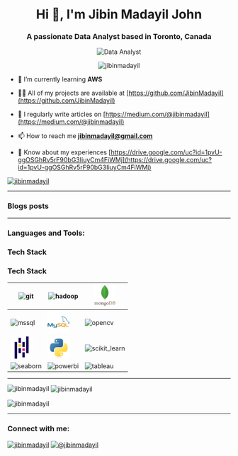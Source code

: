 
<h1 align="center">Hi 👋, I'm Jibin Madayil John</h1>
<h3 align="center">A passionate Data Analyst based in Toronto, Canada</h3>

<div align="center">
  <img alt="Data Analyst" src="https://user-images.githubusercontent.com/66437638/151714978-6737d779-3d35-4926-9d9f-1f4f16946e7a.gif">
</div>


<p align="center"> <img src="https://komarev.com/ghpvc/?username=jibinmadayil&label=Profile%20views&color=0e75b6&style=flat" alt="jibinmadayil" /> </p>

- 🌱 I’m currently learning **AWS**

- 👨‍💻 All of my projects are available at [https://github.com/JibinMadayil](https://github.com/JibinMadayil)

- 📝 I regularly write articles on [https://medium.com/@jibinmadayil](https://medium.com/@jibinmadayil)

- 📫 How to reach me **jibinmadayil@gmail.com**

- 📄 Know about my experiences [https://drive.google.com/uc?id=1pvU-ggOSGhRv5rF90bG3IiuyCm4FiWMj](https://drive.google.com/uc?id=1pvU-ggOSGhRv5rF90bG3IiuyCm4FiWMj)

<p align="left"> <a href="https://github.com/ryo-ma/github-profile-trophy"><img src="https://github-profile-trophy.vercel.app/?username=jibinmadayil" alt="jibinmadayil" /></a> </p>


---
### Blogs posts
<!-- BLOG-POST-LIST:START -->
<!-- BLOG-POST-LIST:END -->


---

<h3 align="left">Languages and Tools:</h3>
 <!-- GitHub README.md -->

### Tech Stack

<!-- GitHub README.md -->

### Tech Stack

| <img src="https://www.vectorlogo.zone/logos/git-scm/git-scm-icon.svg" alt="git" width="50" height="50"> | <img src="https://www.vectorlogo.zone/logos/apache_hadoop/apache_hadoop-icon.svg" alt="hadoop" width="50" height="50"> | <img src="https://raw.githubusercontent.com/devicons/devicon/master/icons/mongodb/mongodb-original-wordmark.svg" alt="mongodb" width="50" height="50"> |
|---|---|---|
| <img src="https://www.svgrepo.com/show/303229/microsoft-sql-server-logo.svg" alt="mssql" width="50" height="50"> | <img src="https://raw.githubusercontent.com/devicons/devicon/master/icons/mysql/mysql-original-wordmark.svg" alt="mysql" width="50" height="50"> | <img src="https://www.vectorlogo.zone/logos/opencv/opencv-icon.svg" alt="opencv" width="50" height="50"> |
| <img src="https://raw.githubusercontent.com/devicons/devicon/2ae2a900d2f041da66e950e4d48052658d850630/icons/pandas/pandas-original.svg" alt="pandas" width="50" height="50"> | <img src="https://raw.githubusercontent.com/devicons/devicon/master/icons/python/python-original.svg" alt="python" width="50" height="50"> | <img src="https://upload.wikimedia.org/wikipedia/commons/0/05/Scikit_learn_logo_small.svg" alt="scikit_learn" width="50" height="50"> |
| <img src="https://seaborn.pydata.org/_images/logo-mark-lightbg.svg" alt="seaborn" width="50" height="50"> | <img src="https://www.vectorlogo.zone/logos/microsoft_powerbi/microsoft_powerbi-icon.svg" alt="powerbi" width="50" height="50"> | <img src="https://upload.wikimedia.org/wikipedia/commons/4/4b/Tableau_Logo.png" alt="tableau" width="50" height="50"> |



<!-- Repeat similar patterns for the other rows -->







---

<p><img align="left" src="https://github-readme-stats.vercel.app/api/top-langs?username=jibinmadayil&show_icons=true&locale=en&layout=compact" alt="jibinmadayil" /></p>

<p>&nbsp;<img align="center" src="https://github-readme-stats.vercel.app/api?username=jibinmadayil&show_icons=true&locale=en" alt="jibinmadayil" /></p>

<p><img align="center" src="https://github-readme-streak-stats.herokuapp.com/?user=jibinmadayil&" alt="jibinmadayil" /></p>

---

<h3 align="left">Connect with me:</h3>
<p align="left">
<a href="https://linkedin.com/in/jibinmadayil" target="blank"><img align="center" src="https://raw.githubusercontent.com/rahuldkjain/github-profile-readme-generator/master/src/images/icons/Social/linked-in-alt.svg" alt="jibinmadayil" height="30" width="40" /></a>
<a href="https://medium.com/@jibinmadayil" target="blank"><img align="center" src="https://raw.githubusercontent.com/rahuldkjain/github-profile-readme-generator/master/src/images/icons/Social/medium.svg" alt="@jibinmadayil" height="30" width="40" /></a>
</p>
